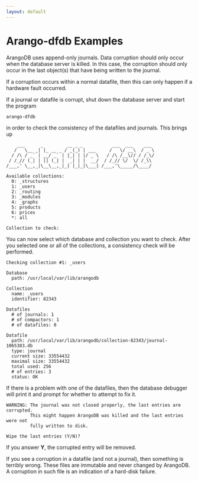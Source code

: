 ```yaml
---
layout: default
---
```

Arango-dfdb Examples
====================

ArangoDB uses append-only journals. Data corruption should only occur when the
database server is killed. In this case, the corruption should only occur in the
last object(s) that have being written to the journal.

If a corruption occurs within a normal datafile, then this can only happen if a
hardware fault occurred.

If a journal or datafile is corrupt, shut down the database server and start
the program

    arango-dfdb

in order to check the consistency of the datafiles and journals. This brings up

        ___      _         __ _ _           ___  ___    ___ 
       /   \__ _| |_ __ _ / _(_) | ___     /   \/ __\  / _ \
      / /\ / _` | __/ _` | |_| | |/ _ \   / /\ /__\// / /_\/
     / /_// (_| | || (_| |  _| | |  __/  / /_// \/  \/ /_\\ 
    /___,' \__,_|\__\__,_|_| |_|_|\___| /___,'\_____/\____/ 

    Available collections:
      0: _structures
      1: _users
      2: _routing
      3: _modules
      4: _graphs
      5: products
      6: prices
      *: all

    Collection to check: 

You can now select which database and collection you want to check. After you selected 
one or all of the collections, a consistency check will be performed.

    Checking collection #1: _users

    Database
      path: /usr/local/var/lib/arangodb

    Collection
      name: _users
      identifier: 82343

    Datafiles
      # of journals: 1
      # of compactors: 1
      # of datafiles: 0

    Datafile
      path: /usr/local/var/lib/arangodb/collection-82343/journal-1065383.db
      type: journal
      current size: 33554432
      maximal size: 33554432
      total used: 256
      # of entries: 3
      status: OK

If there is a problem with one of the datafiles, then the database debugger will print it
and prompt for whether to attempt to fix it.

    WARNING: The journal was not closed properly, the last entries are corrupted.
             This might happen ArangoDB was killed and the last entries were not
             fully written to disk.

    Wipe the last entries (Y/N)?

If you answer **Y**, the corrupted entry will be removed.

If you see a corruption in a datafile (and not a journal), then something is
terribly wrong. These files are immutable and never changed by ArangoDB. A
corruption in such file is an indication of a hard-disk failure.
